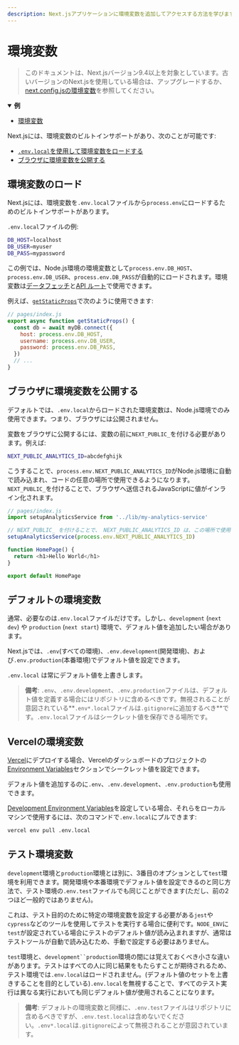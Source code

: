 ```yaml
---
description: Next.jsアプリケーションに環境変数を追加してアクセスする方法を学びます。
---
```


# 環境変数

> このドキュメントは、Next.jsバージョン9.4以上を対象としています。古いバージョンのNext.jsを使用している場合は、アップグレードするか、[next.config.jsの環境変数](/docs/api-reference/next.config.js/environment-variables.md)を参照してください。

<details open>
  <summary><b>例</b></summary>
  <ul>
    <li><a href="https://github.com/vercel/next.js/tree/canary/examples/environment-variables">環境変数</a></li>
  </ul>
</details>

Next.jsには、環境変数のビルトインサポートがあり、次のことが可能です:

- [`.env.local`を使用して環境変数をロードする](#loading-environment-variables)
- [ブラウザに環境変数を公開する](#exposing-environment-variables-to-the-browser)

## 環境変数のロード

Next.jsには、環境変数を`.env.local`ファイルから`process.env`にロードするためのビルトインサポートがあります。

`.env.local`ファイルの例:

```bash
DB_HOST=localhost
DB_USER=myuser
DB_PASS=mypassword
```

この例では、Node.js環境の環境変数として`process.env.DB_HOST`、`process.env.DB_USER`、`process.env.DB_PASS`が自動的にロードされます。環境変数は[データフェッチ](/docs/basic-features/data-fetching)と[API ルート](/docs/api-routes/introduction)で使用できます。

例えば、[`getStaticProps`](/docs/basic-features/data-fetching#getstaticprops-static-generation)で次のように使用できます:

```js
// pages/index.js
export async function getStaticProps() {
  const db = await myDB.connect({
    host: process.env.DB_HOST,
    username: process.env.DB_USER,
    password: process.env.DB_PASS,
  })
  // ...
}
```

## ブラウザに環境変数を公開する

デフォルトでは、`.env.local`からロードされた環境変数は、Node.js環境でのみ使用できます。つまり、ブラウザには公開されません。

変数をブラウザに公開するには、変数の前に`NEXT_PUBLIC_`を付ける必要があります。例えば:

```bash
NEXT_PUBLIC_ANALYTICS_ID=abcdefghijk
```

こうすることで、`process.env.NEXT_PUBLIC_ANALYTICS_ID`がNode.js環境に自動で読み込まれ、コードの任意の場所で使用できるようになります。`NEXT_PUBLIC_`を付けることで、ブラウザへ送信されるJavaScriptに値がインライン化されます。

```js
// pages/index.js
import setupAnalyticsService from '../lib/my-analytics-service'

// NEXT_PUBLIC_ を付けることで、 NEXT_PUBLIC_ANALYTICS_ID は、この場所で使用可能になります
setupAnalyticsService(process.env.NEXT_PUBLIC_ANALYTICS_ID)

function HomePage() {
  return <h1>Hello World</h1>
}

export default HomePage
```

## デフォルトの環境変数

通常、必要なのは`.env.local`ファイルだけです。しかし、`development` (`next dev`) や `production` (`next start`) 環境で、デフォルト値を追加したい場合があります。

Next.jsでは、`.env`(すべての環境)、`.env.development`(開発環境)、および`.env.production`(本番環境)でデフォルト値を設定できます。

`.env.local` は常にデフォルト値を上書きします。

> **備考**: `.env`、`.env.development`、`.env.production`ファイルは、デフォルト値を定義する場合にはリポジトリに含めるべきです。無視されることが意図されている**`.env*.local`ファイルは`.gitignore`に追加するべき**です。`.env.local`ファイルはシークレット値を保存できる場所です。

## Vercelの環境変数

[Vercel](https://vercel.com)にデプロイする場合、Vercelのダッシュボードのプロジェクトの[Environment Variables](https://vercel.com/docs/v2/build-step#environment-variables)セクションでシークレット値を設定できます。

デフォルト値を追加するのに`.env`、`.env.development`、`.env.production`も使用できます。

[Development Environment Variables](https://vercel.com/docs/v2/build-step#development-environment-variables)を設定している場合、それらをローカルマシンで使用するには、次のコマンドで`.env.local`にプルできます:

```bash
vercel env pull .env.local
```

## テスト環境変数

`development`環境と`production`環境とは別に、3番目のオプションとして`test`環境を利用できます。開発環境や本番環境でデフォルト値を設定できるのと同じ方法で、テスト環境の`.env.test`ファイルでも同じことができます(ただし、前の2つほど一般的ではありません)。

これは、テスト目的のために特定の環境変数を設定する必要がある`jest`や`cypress`などのツールを使用してテストを実行する場合に便利です。`NODE_ENV`に`test`が設定されている場合にテストのデフォルト値が読み込まれますが、通常はテストツールが自動で読み込むため、手動で設定する必要はありません。

`test`環境と、`development``production`環境の間には覚えておくべき小さな違いがあります。テストはすべての人に同じ結果をもたらすことが期待されるため、テスト環境では`.env.local`はロードされません。(デフォルト値のセットを上書きすることを目的としている)`.env.local`を無視することで、すべてのテスト実行は異なる実行においても同じデフォルト値が使用されることになります。

> **備考**: デフォルトの環境変数と同様に、`.env.test`ファイルはリポジトリに含めるべきですが、`.env.test.local`は含めないでください。`.env*.local`は`.gitignore`によって無視されることが意図されています。
